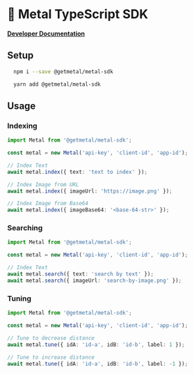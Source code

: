 # 🤘 Metal TypeScript SDK

[**Developer Documentation**](https://docs.getmetal.io/sdk-typescript)

## Setup

```bash
  npm i --save @getmetal/metal-sdk

  yarn add @getmetal/metal-sdk
```

## Usage

### Indexing

```ts
import Metal from '@getmetal/metal-sdk';

const metal = new Metal('api-key', 'client-id', 'app-id');

// Index Text
await metal.index({ text: 'text to index' });

// Index Image from URL
await metal.index({ imageUrl: 'https://image.png' });

// Index Image from Base64
await metal.index({ imageBase64: '<base-64-str>' });
```

### Searching

```ts
import Metal from '@getmetal/metal-sdk';

const metal = new Metal('api-key', 'client-id', 'app-id');

// Index Text
await metal.search({ text: 'search by text' });
await metal.search({ imageUrl: 'search-by-image.png' });
```

### Tuning

```ts
import Metal from '@getmetal/metal-sdk';

const metal = new Metal('api-key', 'client-id', 'app-id');

// Tune to decrease distance
await metal.tune({ idA: 'id-a', idB: 'id-b', label: 1 });

// Tune to increase distance
await metal.tune({ idA: 'id-a', idB: 'id-b', label: -1 });
```
